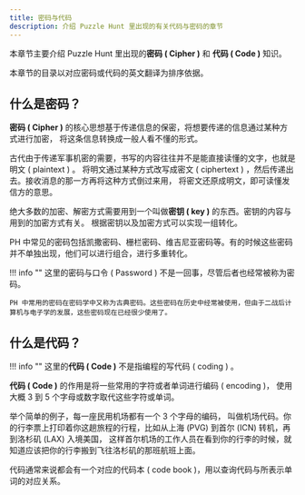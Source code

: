 ```yaml
---
title: 密码与代码
description: 介绍 Puzzle Hunt 里出现的有关代码与密码的章节
---
```


本章节主要介绍 Puzzle Hunt 里出现的**密码 ( Cipher )** 和 **代码 ( Code )** 知识。

本章节的目录以对应密码或代码的英文翻译为排序依据。

## 什么是密码？

**密码 ( Cipher )** 的核心思想基于传递信息的保密，将想要传递的信息通过某种方式进行加密，
将这条信息转换成一般人看不懂的形式。

古代由于传递军事机密的需要，书写的内容往往并不是能直接读懂的文字，也就是明文 ( plaintext ) 。
将明文通过某种方式改写成密文 ( ciphertext ) ，然后传递出去。接收消息的那一方再将这种方式倒过来用，
将密文还原成明文，即可读懂发信方的意思。

绝大多数的加密、解密方式需要用到一个叫做**密钥 ( key )** 的东西。密钥的内容与用到的加密方式有关。
根据密钥以及加密方式可以实现一组转化。

PH 中常见的密码包括凯撒密码、栅栏密码、维吉尼亚密码等。有的时候这些密码并不单独出现，他们可以进行组合，进行多重转化。

!!! info ""
    这里的密码与口令 ( Password ) 不是一回事，尽管后者也经常被称为密码。

    PH 中常用的密码在密码学中又称为古典密码。这些密码在历史中经常被使用，但由于二战后计算机与电子学的发展，这些密码现在已经很少使用了。

## 什么是代码？

!!! info ""
    这里的**代码 ( Code )** 不是指编程的写代码 ( coding ) 。

**代码 ( Code )** 的作用是将一些常用的字符或者单词进行编码 ( encoding )，
使用大概 3 到 5 个字母或数字取代这些字符或单词。

举个简单的例子，每一座民用机场都有一个 3 个字母的编码，
叫做机场代码。你的行李票上打印着你这趟旅程的行程，比如从上海 (PVG) 到首尔 (ICN) 转机，再到洛杉矶 (LAX) 入境美国，
这样首尔机场的工作人员在看到你的行李的时候，就知道应该把你的行李搬到飞往洛杉矶的那班航班上面。

代码通常来说都会有一个对应的代码本 ( code book )，用以查询代码与所表示单词的对应关系。
